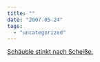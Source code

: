 ```yaml
---
title: ""
date: "2007-05-24"
tags: 
  - "uncategorized"
---
```


[Schäuble stinkt nach Scheiße.](http://www.spiegel.de/politik/deutschland/0,1518,484605,00.html)
